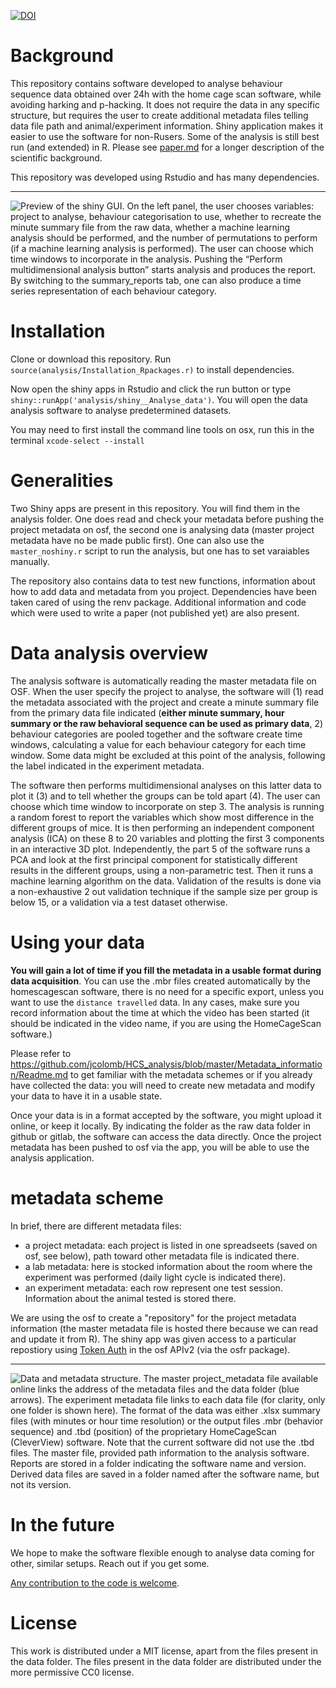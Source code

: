 [![DOI](https://zenodo.org/badge/DOI/10.5281/zenodo.1162739.svg)](https://doi.org/10.5281/zenodo.1162739)


# Background

This repository contains software developed to analyse behaviour sequence data obtained over 24h with the home cage scan software, while avoiding harking and p-hacking. It does not require the data in any specific structure, but requires the user to create additional metadata files telling data file path and animal/experiment information. Shiny application makes it easier to use the software for non-Rusers. Some of the analysis is still best run (and extended) in R. Please see [paper.md](paper.md) for a longer description of the scientific background.

This repository was developed using Rstudio and has many dependencies. 

---

![Preview of the shiny GUI. On the left panel, the user chooses variables: project to analyse, behaviour categorisation to use, whether to recreate the minute summary file from the raw data, whether a machine learning analysis should be performed, and the number of permutations to perform (if a machine learning analysis is performed). The user can choose which time windows to incorporate in the analysis. Pushing the “Perform multidimensional analysis button” starts analysis and produces the report. By switching to the summary_reports tab, one can also produce a time series representation of each behaviour category. 
](paperfigure/shinyview.png)

# Installation

Clone or download this repository. Run `source(analysis/Installation_Rpackages.r)` to install dependencies.

Now open the shiny apps in Rstudio and click the run button or type `shiny::runApp('analysis/shiny__Analyse_data')`. You will open the data analysis software to analyse predetermined datasets.

You may need to first install the command line tools on osx, run this in the terminal
   ` xcode-select --install  `

# Generalities

Two Shiny apps are present in this repository. You will find them in the analysis folder. One does read and check your metadata before pushing the project metadata on osf, the second one is analysing data (master project metadata have no be made public first). One can also use the `master_noshiny.r` script to run the analysis, but one has to set varaiables manually.

The repository also contains data to test new functions, information about how to add data and metadata from you project. Dependencies have been taken cared of using the renv package. Additional information and code which were used to write a paper (not published yet) are also present.


# Data analysis overview

The analysis software is automatically reading the master metadata file on OSF. When the user specify the project to analyse, the software will (1) read the metadata associated with the project and create a minute summary file from the primary data file indicated (**either minute summary, hour summary or the raw behavioral sequence can be used as primary data**, 2) behaviour categories are pooled together and the software create time windows, calculating a value for each behaviour category for each time window. Some data might be excluded at this point of the analysis, following the label indicated in the experiment metadata. 

The software then performs multidimensional analyses on this latter data to plot it (3) and to tell whether the groups can be told apart (4). The user can choose which time window to incorporate on step 3. The analysis is running a random forest to report the variables which show most difference in the different groups of mice. It is then performing an independent component analysis (ICA) on these 8 to 20 variables and plotting the first 3 components in an interactive 3D plot. Independently, the part 5 of the software runs a PCA and look at the first principal component for statistically different results in the different groups, using a non-parametric test. Then it runs a machine learning algorithm on the data. Validation of the results is done via a non-exhaustive 2 out validation technique if the sample size per group is below 15, or a validation via a test dataset otherwise.

# Using your data

**You will gain a lot of time if you fill the metadata in a usable format during data acquisition**. You can use the .mbr files created automatically by the homescagescan software, there is no need for a specific export, unless you want to use the `distance travelled` data. In any cases, make sure you record information about the time at which the video has been started (it should be indicated in the video name, if you are using the HomeCageScan software.) 

Please refer to https://github.com/jcolomb/HCS_analysis/blob/master/Metadata_information/Readme.md to get familiar with the metadata schemes or if you already have collected the data: you will need to create new metadata and modify your data to have it in a usable state.

Once your data is in a format accepted by the software, you might upload it online, or keep it locally. By indicating the folder as the raw data folder in github or gitlab, the software can access the data directly. Once the project metadata has been pushed to osf via the app, you will be able to use the analysis application.



# metadata scheme

 In brief, there are different metadata files:

- a project metadata: each project is listed in one spreadseets (saved on osf, see below), path toward other metadata file is indicated there.
- a lab metadata: here is stocked information about the room where the experiment was performed (daily light cycle is indicated there).
- an experiment metadata: each row represent one test session. Information about the animal tested is stored there.



We are using the osf to create a "repository" for the project metadata information (the master metadata file is hosted there because we can read and update it from R). The shiny app was given access to a particular repostiory using [Token Auth](https://cran.r-project.org/web/packages/osfr/vignettes/auth.html) in the osf APIv2 (via the osfr package).

---

![Data and metadata structure. The master project_metadata file available online links the address of the metadata files and the data folder (blue arrows). The experiment metadata file links to each data file (for clarity, only one folder is shown here). The format of the data was either .xlsx summary files (with minutes or hour time resolution) or the output files .mbr (behavior sequence) and .tbd (position) of the proprietary HomeCageScan (CleverView) software. Note that the current software did not use the .tbd files. The master file, provided path information to the analysis software. Reports are stored in a folder indicating the software name and version. Derived data files are saved in a folder named after the software name, but not its version.
](paperfigure/tree-1.png)


# In the future

We hope to make the software flexible enough to analyse data coming for other, similar setups. Reach out if you get some.

[Any contribution to the code is welcome](https://github.com/jcolomb/HCS_analysis/blob/joss_reviewanswers/.github/CONTRIBUTING.md).

# License
This work is distributed under a MIT license, apart from the files present in the data folder.
The files present in the data folder are distributed under the more permissive CC0 license.

